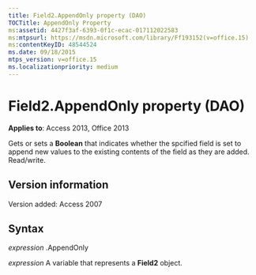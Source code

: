 ```yaml
---
title: Field2.AppendOnly property (DAO)
TOCTitle: AppendOnly Property
ms:assetid: 4427f3af-6393-0f1c-ecac-017112022583
ms:mtpsurl: https://msdn.microsoft.com/library/Ff193152(v=office.15)
ms:contentKeyID: 48544524
ms.date: 09/18/2015
mtps_version: v=office.15
ms.localizationpriority: medium
---
```


# Field2.AppendOnly property (DAO)


**Applies to**: Access 2013, Office 2013

Gets or sets a **Boolean** that indicates whether the spcified field is set to append new values to the existing contents of the field as they are added. Read/write.

## Version information

Version added: Access 2007

## Syntax

*expression* .AppendOnly

*expression* A variable that represents a **Field2** object.

